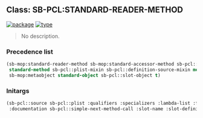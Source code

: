 ## Class: SB-PCL:STANDARD-READER-METHOD
[![package](https://img.shields.io/badge/Package-SB--PCL-5f9ea0.svg?style=social&colorA=999999)](../) [![type](https://img.shields.io/badge/Type-Class-5f9ea0.svg?style=social&colorA=999999)](../#class) 

> No description.

### Precedence list
```cl
(sb-mop:standard-reader-method sb-mop:standard-accessor-method sb-pcl::accessor-method
 standard-method sb-pcl::plist-mixin sb-pcl::definition-source-mixin method
 sb-mop:metaobject standard-object sb-pcl::slot-object t)
```
### Initargs
```cl
(sb-pcl::source sb-pcl::plist :qualifiers :specializers :lambda-list :function
 :documentation sb-pcl::simple-next-method-call :slot-name :slot-definition)
```

